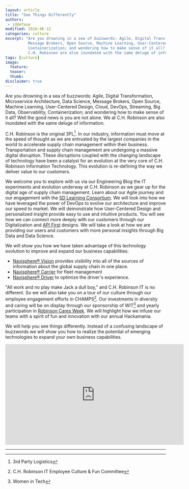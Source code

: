 ```yaml
---
layout: article
title: "See Things Differently"
authors:
 - jddefauw
modified: 2018-06-12
categories: culture
excerpt: "Are you drowning in a sea of buzzwords: Agile, Digital Transformation, Microservice Architecture, Data Science,
          Message Brokers, Open Source, Machine Learning, User-Centered Design, Cloud, DevOps, Streaming, Big Data, Observability,
          Containerization; and wondering how to make sense of it all? Well the good news is you are not alone. We at
          C.H. Robinson are also inundated with the same deluge of information."
tags: [culture]
image:
  feature:
  teaser:
  thumb:
disclaimer: true
---
```


Are you drowning in a sea of buzzwords: Agile, Digital Transformation, Microservice Architecture, Data Science,
Message Brokers, Open Source, Machine Learning, User-Centered Design, Cloud, DevOps, Streaming, Big Data, Observability,
Containerization; and wondering how to make sense of it all? Well the good news is you are not alone. We at
C.H. Robinson are also inundated with the same deluge of information.

C.H. Robinson is the original 3PL[^threePL]. In our industry, information must move at the speed of thought as we are entrusted by the
largest companies in the world to accelerate supply chain management within their business. Transportation and supply chain
management are undergoing a massive digital disruption. These disruptions coupled with the changing landscape of technology
have been a catalyst for an evolution at the very core of C.H. Robinson Information Technology. This evolution is re-defining
the way we deliver value to our customers.

We welcome you to explore with us via our Engineering Blog the IT experiments and evolution underway at C.H. Robinson as we
gear up for the digital age of supply chain management. Learn about our Agile journey and our engagement with the
[SD Learning Consortium](http://www.sdlearningconsortium.org/). We will look into how we have leveraged the power of
DevOps to evolve our architecture and improve our speed to market. We will demonstrate how User-Centered Design and
personalized insight provide easy to use and intuitive products. You will see how we can connect more deeply with our
customers through our Digitalization and [API First](https://developer.chrobinson.com/#/) designs.  We will take a look
at how we are providing our users and customers with more personal insights through Big Data and Data Science.

We will show you how we have taken advantage of this technology evolution to improve and expand our business capabilities:

   * [Navisphere&reg; Vision](https://www.chrobinson.com/en-us/navispherevision/) provides visibility into all of the
   sources of information about the global supply chain in one place.
   * [Navisphere&reg; Carrier](https://www.chrobinson.com/en-us/carriers/carrier-technology/navisphere-carrier-mobile-app/)
   for fleet management
   * [Navisphere&reg; Driver](https://www.chrobinson.com/en-us/newsroom/press-releases/2018/05-29-2018_ch-robinson-launches-navisphere-driver-app-in-europe/) to optimize the driver's experience.
   
"All work and no play make Jack a dull boy," and C.H. Robinson IT is no different.  So we will also take you on a tour
of our culture through our employee engagement efforts in CHAMPS[^CHAMPS].  Our investments in diversity and caring will be on
display through our sponsorship of WIT[^WIT] and yearly participation in
[Robinson Cares Week](https://www.chrobinson.com/en-us/about-us/chrobinson/corporate-responsibility/community/).
We will highlight how we infuse our teams with a spirit of fun and innovation with our annual Hackamania.

We will help you see things differently. Instead of a confusing landscape of buzzwords we will show you how to realize the
potential of emerging technologies to expand your own business capabilities.

<iframe width="560" height="315" src="https://www.youtube.com/embed/Z55ocPPCSs0" frameborder="0" allow="autoplay; encrypted-media" allowfullscreen></iframe>

***

[^threePL]: 3rd Party Logistics
[^CHAMPS]: C.H. Robinson IT Employee Culture & Fun Committee
[^WIT]: Women in Tech
